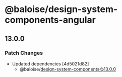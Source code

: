 # @baloise/design-system-components-angular

## 13.0.0

### Patch Changes

- Updated dependencies [4d5021d82]
  - @baloise/design-system-components@13.0.0
